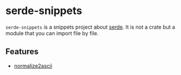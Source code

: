 serde-snippets
==============

`serde-snippets` is a snippets project about [serde](https://github.com/serde-rs/serde). It is not a crate but a module that you can import file by file.

## Features

- [normalize2ascii](./src/wide2ascii.rs)
